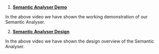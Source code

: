 1) <a href = https://drive.google.com/file/d/1WThN_vdSS-gfiQNfNbF_QezUAbX5Ebhd/view> <b> Semantic Analyser Demo </b> </a>

In the above video we have shown the working demonstration of our Semantic Analyser. 

2) <a href = https://drive.google.com/file/d/1CGQG0V7_bB4MUYlJdEEaoJXOWoovgXYm/view> <b> Semantic Analyser Design </b> </a>

In the above video we have shown the design overview of the Semantic Analyser. 
